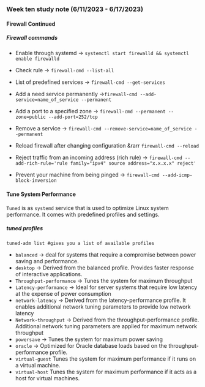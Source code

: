 ### Week ten study note (6/11/2023 - 6/17/2023)<!-- omit from toc -->

#### Firewall Continued

##### Firewall commands
* Enable through systemd &rarr; `systemctl start firewalld && systemctl enable firewalld`
* Check rule &rarr; `firewall-cmd --list-all`
* List of predefined services &rarr; `firewall-cmd --get-services`
* Add a need service permanently &rarr;`firewall-cmd --add-service=name_of_service --permanent`
* Add a port to a specified zone &rarr; `firewall-cmd --permanent --zone=public --add-port=252/tcp`
* Remove a service &rarr; `firewall-cmd --remove-service=name_of_service --permanent`
* Reload firewall after changing configuration &rarr `firewall-cmd --reload`

* Reject traffic from an incoming address (rich rule) &rarr; `firewall-cmd --add-rich-rule='rule family="ipv4" source address="x.x.x.x" reject'`
* Prevent your machine from being pinged &rarr; `firewall-cmd --add-icmp-block-inversion`

#### Tune System Performance
`Tuned` is as `systemd` service that is used to optimize Linux system performance. It comes with predefined profiles and settings.

##### tuned profiles
`tuned-adm list #gives you a list of available profiles`
* `balanced` &rarr; deal for systems that require a compromise between power saving and performance.
* `desktop` &rarr; Derived from the balanced profile. Provides faster response of interactive applications.
* `Throughput-performance` &rarr; Tunes the system for maximum throughput
* `Latency-performance` &rarr; Ideal for server systems that require low latency at the expense of power consumption
* `network-latency` &rarr; Derived from the latency-performance profile. It enables additional network tuning parameters to provide low network latency
* `Network-throughput` &rarr; Derived from the throughput-performance profile. Additional network tuning parameters are applied for maximum network throughput
* `powersave` &rarr; Tunes the system for maximum power saving
* `oracle` &rarr; Optimized for Oracle database loads based on the throughput-performance profile.
* `virtual-guest` Tunes the system for maximum performance if it runs on a virtual machine.
* `virtual-host` Tunes the system for maximum performance if it acts as a host for virtual machines.


